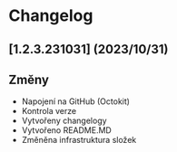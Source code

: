 # Changelog

## [1.2.3.231031] (2023/10/31)


## Změny
* Napojení na GitHub (Octokit)
* Kontrola verze
* Vytvořeny changelogy
* Vytvořeno README.MD
* Změněna infrastruktura složek
